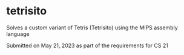 # tetrisito
Solves a custom variant of Tetris (Tetrisito) using the MIPS assembly language

Submitted on May 21, 2023 as part of the requirements for CS 21
